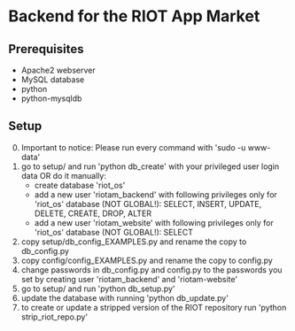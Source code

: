 # Backend for the RIOT App Market

## Prerequisites
* Apache2 webserver
* MySQL database
* python
* python-mysqldb

## Setup
0. Important to notice: Please run every command with 'sudo -u www-data'
1. go to setup/ and run 'python db_create' with your privileged user login data OR do it manually:
    * create database 'riot_os'
    * add a new user 'riotam_backend' with following privileges only for 'riot_os' database (NOT GLOBAL!): SELECT, INSERT, UPDATE, DELETE, CREATE, DROP, ALTER
    * add a new user 'riotam_website' with following privileges only for 'riot_os' database (NOT GLOBAL!): SELECT
2. copy setup/db_config_EXAMPLES.py and rename the copy to db_config.py
3. copy config/config_EXAMPLES.py and rename the copy to config.py
4. change passwords in db_config.py and config.py to the passwords you set by creating user 'riotam_backend' and 'riotam-website'
5. go to setup/ and run 'python db_setup.py'
6. update the database with running 'python db_update.py'
7. to create or update a stripped version of the RIOT repository run 'python strip_riot_repo.py'
